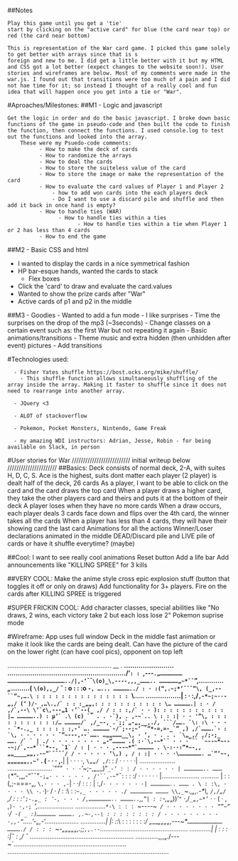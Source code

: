 ##Notes

    Play this game until you get a 'tie'
    start by clicking on the "active card" for blue (the card near top) or red (the card near bottom)

    This is representation of the War card game. I picked this game solely to get better with arrays since that is s
    foreign and new to me. I did get a little better with it but my HTML and CSS got a lot better (expect changes to the website soon!). User stories and wireframes are below. Most of my comments were made in the war.js. I found out that transitions were too much of a pain and I did not hae time for it; so instead I thought of a really cool and fun idea that will happen once you get into a tie or "War".

#Aproaches/Milestones:
##M1 - Logic and javascript

    Get the logic in order and do the basic javascript. I broke down basic functions of the game in pseudo-code and then built the code to finish the function, then connect the functions. I used console.log to test out the functions and looked into the array.
        These were my Psuedo-code comments:
              - How to make the deck of cards
              - How to randomize the arrays
              - How to deal the cards
              - How to store the suiteless value of the card
              - How to store the image or make the representation of the card
              - How to evaluate the card values of Player 1 and Player 2
                  - how to add won cards into the each players deck
                  - Do I want to use a discard pile and shuffle and then add it back in once hand is empty?
              - How to handle ties (WAR)
                    - How to handle ties within a ties
                          - How to handle ties within a tie when Player 1 or 2 has less than 4 cards
              - How to end the game

##M2 - Basic CSS and html
  - I wanted to display the cards in a nice symmetrical fashion
  - HP bar-esque hands, wanted the cards to stack
    - Flex boxes
  - Click the 'card' to draw and evaluate the card.values
  - Wanted to show the prize cards after "War"
  - Active cards of p1 and p2 in the middle

##M3 - Goodies
    - Wanted to add a fun mode
    - I like surprises
      - Time the surprises on the drop of the mp3 (~3seconds)
      - Change classes on a certain event such as: the first War but not repeating it again
    - Basic animations/transitions
    - Theme music and extra hidden (then unhidden after event) pictures
    - Add transitions



#Technologies used:

      - Fisher Yates shuffle https://bost.ocks.org/mike/shuffle/
        - This shuffle function allows simultaneously shuffling of the array inside the array. Making it faster to shuffle since it does not need to rearrange into another array.

      - JQuery <3

      - ALOT of stackoverflow

      - Pokemon, Pocket Monsters, Nintendo, Game Freak

      - my amazing WDI instructors: Adrian, Jesse, Robin - for being available on Slack, in person


#User stories for War
////////////////////////// initial writeup below //////////////////////
##Basics:
    Deck consists of normal deck, 2-A, with suites H, D, C, S.
    Ace is the highest, suits dont matter
    each player (2 player) is dealt half of the deck, 26 cards
    As a player, I want to be able to click on the card and the card draws the top card
    When a player draws a higher card, they take the other players card and theirs and puts it at the bottom of their deck
    A player loses when they have no more cards
    When a draw occurs, each player deals 3 cards face down and flips over the 4th card, the winner takes all the cards
        When a player has less than 4 cards, they will have their showing card the last card
    Animations for all the actions
    Winner/Loser declarations animated in the middle
    DEAD/Discard pile and LIVE pile of cards or have it shuffle everytime? (maybe)

##Cool:
    I want to see really cool animations
    Reset button
    Add a life bar
    Add announcements like "KILLING SPREE" for 3 kills

##VERY COOL:
    Make the anime style cross epic explosion stuff (button that toggles it off or only on draws)
    Add functionality for 3+ players.
    Fire on the cards after KILLING SPREE is triggered


#SUPER FRICKIN COOL:
    Add character classes, special abilities like "No draws, 2 wins, each victory take 2 but each loss lose 2"
    Pokemon suprise mode


#Wireframe:
App uses full window
Deck in the middle
fast animation or make it look like the cards are being dealt.
Can have the picture of the card on the lower right (can have cool pics), opponent on top left


 …………………………………………………. __ . __……………………
 ……………………………………………….../’`: : `\,---`.„…………………
 ………………………………………………../|,-‘`¯¯`\(o)_\,----,,,_………..
 ………………„~*¯¯`”\,………... _„_………( `\(o),,_/` ¯ : o : : :o `-, …...
 ……………../ : · :(“,.~;*’¯¯¯”\, (_,-- ``”~,….\ : : : : : : : : : : : : : : : `\…..
     ………….....| : · :,/`,-*~;~··-„,/ (‘` ``)/· ,…\.,/` : : :_„„,: : : : : : : : : : : \…
 …………….| : · / ,/`,--\ \’`c\,---„1 ‹’`--(_ ,/ / : : :,/` · · ): : : : : : : : : : : |…
 ……………..) : µ’` .\ (c) `¯ . . ·`), . ,-~`.. \ : : :| · · '”\, : : : : : : : : : : :/…
 ……………/` ,/_~-, .`;;`„-„,__,./, ```/……. `\: :\ · · · · `*-.,_ : : : : : :,-‘ ….
 ……………`-/¨;--;~’ `”*-=,=-_`” ,) ,/`……….`› : `\, · · · · · · ¯”~---,--`…….
 …„„………__\, · ‘, · . . . `\„_,/ ,/;-;_ ……. /` ` | ./ · · · · · · · · „-“…………
 .( :·`\,-~*`¯ · · ·`¯` `~--~*~---~;/`,-~*```*--, `1` / : | · · · ,---~*”`……………
     . \·:··:”*~-,,„„____„„,.-~”`¯¯¯¯/ / · · · · · ‘\,) , / : :| · · · ·\………………….
 …`”’~-,„„„„„„,,~‘`` . ( · · · ,.__| | · · · ·, `\„„/ ,/`: : / · · · · ·| ………………..
     …………………….\`”””` · · ·`’~;-,„,,_)”`_-‘ : : / · · · · · · | ………………..
 ……… (`*”-,„,-”¯¯”`-;„· · · · · · , /'``,-~”`¯: : : :/ · · · · · · |.………………..
 ………. | : :(,;-===-„, `\,· · · ,-`| · ·/ : : : | :,/` · · · · · · ·| ………………..
     ……… . \ : :\, · · · · \\ · `\. ·)· / · / : :\ : :`~,_ · · · · · ./ …………………
 ………… \\,_`~.,_„,.-*\\, `/,/„/` ,/ : : :`’;-.„_ : ¯-, · · · /,…………………..
 …………..`\,,`”| : :`-,„_„))’`"` ·,/`_„,~*’` · · ( · , ,`)· ·,-; `’\,………………..
 ……………..`*-\ : : : `~----~*` / · · · · · · · · “”~”` ·/` ·( _ :)………………
 …………. ,.¬-,--\ : : : : : : : : / · · · · · · · · · ·,,-“`…..’-„,-‘……………….
 …………..| |: :*:\ : : : : : : :_/ „____„„„„,---~*`……………………………
 …………./ / : : : `~-„„„„„,.;;`,,.--`………………………………………….
 …………| | : : : :|¯ : ,/ ¯ ………………………………………………….
 ………….\,\,_,„./---~`………………………………………………………
 ………………………………………………………………………………
